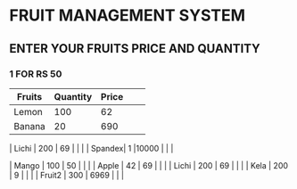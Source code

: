 # FRUIT MANAGEMENT SYSTEM
## ENTER YOUR FRUITS PRICE AND QUANTITY 
### 1 FOR RS 50
| Fruits | Quantity | Price |   |   |
|--------|----------|-------|---|---|
| Lemon  | 100      | 62    |   |   |
| Banana | 20       | 690   |   |   |

| Lichi  | 200      | 69    |   |   |
| Spandex| 1        |10000  |   |   |

| Mango  | 100      | 50    |   |   |
| Apple  | 42       | 69    |   |   |
| Lichi  | 200      | 69    |   |   |
| Kela   | 200      | 9     |   |   |
| Fruit2 | 300      | 6969  |   |   |

